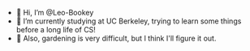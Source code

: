 - 👋 Hi, I’m @Leo-Bookey
- 👀 I’m currently studying at UC Berkeley, trying to learn some things before a long life of CS!
- 🌱 Also, gardening is very difficult, but I think I'll figure it out.

